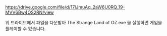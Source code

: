 https://drive.google.com/file/d/17lJmuAq_2aW6U0RQ_19-MVV6Bw4OS2RN/view

위 드라이브에서 파일을 다운받아 The Strange Land of OZ.exe 을 실행하면 게임을 플레이할 수 있습니다.
